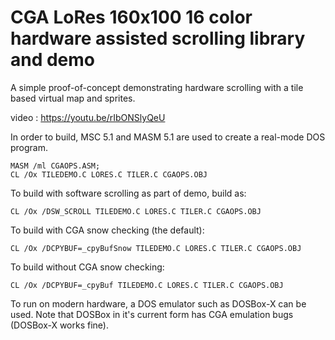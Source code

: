 # CGA LoRes 160x100 16 color hardware assisted scrolling library and demo

A simple proof-of-concept demonstrating hardware scrolling with a tile based virtual map and sprites.

video : https://youtu.be/rIbONSlyQeU

In order to build, MSC 5.1 and MASM 5.1 are used to create a real-mode DOS program.

    MASM /ml CGAOPS.ASM;
    CL /Ox TILEDEMO.C LORES.C TILER.C CGAOPS.OBJ

To build with software scrolling as part of demo, build as:

    CL /Ox /DSW_SCROLL TILEDEMO.C LORES.C TILER.C CGAOPS.OBJ

To build with CGA snow checking (the default):

    CL /Ox /DCPYBUF=_cpyBufSnow TILEDEMO.C LORES.C TILER.C CGAOPS.OBJ

To build without CGA snow checking:

    CL /Ox /DCPYBUF=_cpyBuf TILEDEMO.C LORES.C TILER.C CGAOPS.OBJ

To run on modern hardware, a DOS emulator such as DOSBox-X can be used. Note that DOSBox in it's current form has CGA emulation bugs (DOSBox-X works fine).
